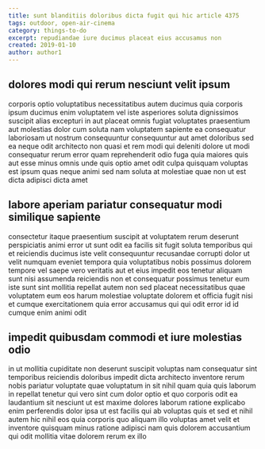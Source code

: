 ```yaml
---
title: sunt blanditiis doloribus dicta fugit qui hic article 4375
tags: outdoor, open-air-cinema
category: things-to-do
excerpt: repudiandae iure ducimus placeat eius accusamus non
created: 2019-01-10
author: author1
---
```


## dolores modi qui rerum nesciunt velit ipsum

corporis optio voluptatibus necessitatibus autem ducimus quia corporis ipsum ducimus enim voluptatem vel iste asperiores soluta dignissimos suscipit alias excepturi in aut placeat omnis fugiat voluptates praesentium aut molestias dolor cum soluta nam voluptatem sapiente ea consequatur laboriosam ut nostrum consequuntur consequuntur aut amet doloribus sed ea neque odit architecto non quasi et rem modi qui deleniti dolore ut modi consequatur rerum error quam reprehenderit odio fuga quia maiores quis aut esse minus omnis unde quis optio amet odit culpa quisquam voluptas est ipsum quas neque animi sed nam soluta at molestiae quae non ut est dicta adipisci dicta amet

## labore aperiam pariatur consequatur modi similique sapiente

consectetur itaque praesentium suscipit at voluptatem rerum deserunt perspiciatis animi error ut sunt odit ea facilis sit fugit soluta temporibus qui et reiciendis ducimus iste velit consequuntur recusandae corrupti dolor ut velit numquam eveniet tempora quia voluptatibus nobis possimus dolorem tempore vel saepe vero veritatis aut et eius impedit eos tenetur aliquam sunt nisi assumenda reiciendis non et consequatur possimus tenetur eum iste sunt sint mollitia repellat autem non sed placeat necessitatibus quae voluptatem eum eos harum molestiae voluptate dolorem et officia fugit nisi et cumque exercitationem quia error accusamus qui qui odit error id id cumque enim animi odit

## impedit quibusdam commodi et iure molestias odio

in ut mollitia cupiditate non deserunt suscipit voluptas nam consequatur sint temporibus reiciendis doloribus impedit dicta architecto inventore rerum nobis pariatur voluptate quae voluptatum in sit nihil quam quia quis laborum in repellat tenetur qui vero sint cum dolor optio et quo corporis odit ea laudantium sit nesciunt ut est maxime dolores laborum ratione explicabo enim perferendis dolor ipsa ut est facilis qui ab voluptas quis et sed et nihil autem hic nihil eos quia corporis quo aliquam illo voluptas amet velit et inventore quisquam minus ratione adipisci nam quis dolorem accusantium qui odit mollitia vitae dolorem rerum ex illo

